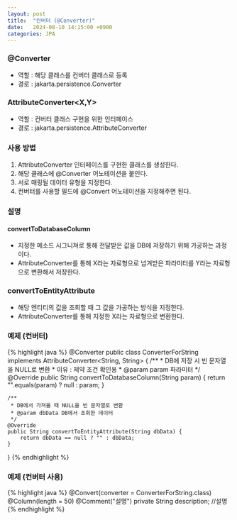 ```yaml
---
layout: post
title:  "컨버터 (@Converter)"
date:   2024-08-10 14:15:00 +0900
categories: JPA
---
```


### @Converter

- 역할 : 해당 클래스를 컨버터 클래스로 등록
- 경로 : jakarta.persistence.Converter

### AttributeConverter<X,Y>

- 역할 : 컨버터 클래스 구현을 위한 인터페이스
- 경로 : jakarta.persistence.AttributeConverter

### 사용 방법

1. AttributeConverter 인터페이스를 구현한 클래스를 생성한다.
2. 해당 클래스에 @Converter 어노테이션을 붙인다.
3. 서로 매핑될 데이터 유형을 지정한다.
4. 컨버터를 사용할 필드에 @Convert 어노테이션을 지정해주면 된다.

### 설명

#### convertToDatabaseColumn

- 지정한 메소드 시그니쳐로 통해 전달받은 값을 DB에 저장하기 위해 가공하는 과정이다.
- AttributeConverter를 통해 X라는 자료형으로 넘겨받은 파라미터를 Y라는 자료형으로 변환해서 저장한다.

### convertToEntityAttribute

- 해당 엔티티의 값을 조회할 때 그 값을 가공하는 방식을 지정한다.
- AttributeConverter를 통해 지정한 X라는 자료형으로 변환한다.

### 예제 (컨버터)

{% highlight java %}
@Converter
public class ConverterForString implements AttributeConverter<String, String> {
    /**
     * DB에 저장 시 빈 문자열을 NULL로 변환
     * 이유 : 제약 조건 확인용
     * @param param 파라미터
     */
    @Override
    public String convertToDatabaseColumn(String param) {
        return "".equals(param) ? null : param;
    }

    /**
     * DB에서 가져올 때 NULL을 빈 문자열로 변환
     * @param dbData DB에서 조회한 데이터
     */
    @Override
    public String convertToEntityAttribute(String dbData) {
        return dbData == null ? "" : dbData;
    }
}
{% endhighlight %}

### 예제 (컨버터 사용)

{% highlight java %}
@Convert(converter = ConverterForString.class)
@Column(length = 50)
@Comment("설명")
private String description; //설명
{% endhighlight %}